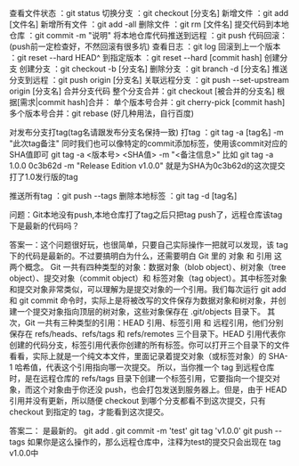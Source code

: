 查看文件状态 ：git status
切换分支 ：git checkout [分支名]
新增文件 ：git add [文件名]
新增所有文件 ：git add -all
删除文件 ：git rm [文件名]
提交代码到本地仓库 ：git commit -m "说明"
将本地仓库代码推送到远程 ：git push
代码回滚：(push前一定检查好，不然回滚有很多坑)
查看日志 ：git log
回滚到上一个版本 ：git reset --hard HEAD^
到指定版本 ：git reset --hard [commit hash]
创建分支
创建分支 ：git checkout -b [分支名]
删除分支 ：git branch -d [分支名]
推送分支到远程 ：git push origin [分支名]
关联远程分支 ：git push --set-upstream origin [分支名]
合并分支代码
整个分支合并：git checkout [被合并的分支名]
根据[需求|commit hash]合并：
  单个版本号合并：git cherry-pick [commit hash]
  多个版本号合并：git rebase   (好几种用法，自行百度)


对发布分支打tag(tag名请跟发布分支名保持一致)
打tag ：git tag -a [tag名] -m "此次tag备注"
同时我们也可以像特定的commit添加标签，使用该commit对应的SHA值即可
git tag -a <版本号> <SHA值> -m "<备注信息>"
比如 git tag -a 1.0.0 0c3b62d -m "Release Edition v1.0.0" 就是为SHA为0c3b62d的这次提交打了1.0发行版的tag

推送所有tag ：git push --tags
删除本地标签 ：git tag -d [tag名]


问题：Git本地没有push,本地仓库打了tag之后只把tag push了，远程仓库该tag下是最新的代码吗？

答案一：这个问题很好玩，也很简单，只要自己实际操作一把就可以发现，该 tag 下的代码是最新的。不过要搞明白为什么，还需要明白 Git 里的 对象 和 引用 这两个概念。
Git 一共有四种类型的对象：数据对象（blob object）、树对象（tree object）、提交对象（commit object）和 标签对象（tag object）。其中标签对象和提交对象非常类似，可以理解为是提交对象的一个引用。我们每次运行 git add 和 git commit 命令时，实际上是将被改写的文件保存为数据对象和树对象，并创建一个提交对象指向顶层的树对象，这些对象保存在 .git/objects 目录下。
其次，Git 一共有三种类型的引用：HEAD 引用、标签引用 和 远程引用，他们分别保存在 refs/heads、refs/tags 和 refs/remotes 三个目录下。HEAD 引用代表你创建的代码分支，标签引用代表你创建的所有标签。你可以打开三个目录下的文件看看，实际上就是一个纯文本文件，里面记录着提交对象（或标签对象）的 SHA-1 哈希值，代表这个引用指向哪一次提交。
所以，当你推一个 tag 到远程仓库时，是在远程仓库的 refs/tags 目录下创建一个标签引用，它要指向一个提交对象，而这个对象由于你还没 push，也会打包发送到服务器上。但是，由于 HEAD 引用并没有更新，所以随便 checkout 到哪个分支都看不到这次提交，只有 checkout 到指定的 tag，才能看到这次提交。

答案二：
是最新的。
git add .
git commit -m 'test'
git tag 'v1.0.0'
git push --tags
如果你是这么操作的，那么远程仓库中，注释为test的提交只会出现在 tag v1.0.0中
